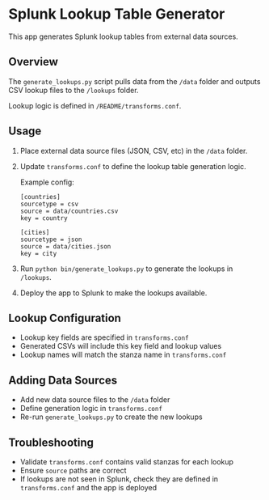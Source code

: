 # Splunk Lookup Table Generator

This app generates Splunk lookup tables from external data sources.

## Overview

The `generate_lookups.py` script pulls data from the `/data` folder and outputs CSV lookup files to the `/lookups` folder.

Lookup logic is defined in `/README/transforms.conf`.

## Usage

1. Place external data source files (JSON, CSV, etc) in the `/data` folder.

2. Update `transforms.conf` to define the lookup table generation logic.

    Example config:

    ```
    [countries]
    sourcetype = csv
    source = data/countries.csv
    key = country

    [cities]
    sourcetype = json
    source = data/cities.json
    key = city
    ```

3. Run `python bin/generate_lookups.py` to generate the lookups in `/lookups`.

4. Deploy the app to Splunk to make the lookups available.

## Lookup Configuration

- Lookup key fields are specified in `transforms.conf`
- Generated CSVs will include this key field and lookup values
- Lookup names will match the stanza name in `transforms.conf`

## Adding Data Sources

- Add new data source files to the `/data` folder
- Define generation logic in `transforms.conf` 
- Re-run `generate_lookups.py` to create the new lookups

## Troubleshooting

- Validate `transforms.conf` contains valid stanzas for each lookup
- Ensure `source` paths are correct
- If lookups are not seen in Splunk, check they are defined in `transforms.conf` and the app is deployed


